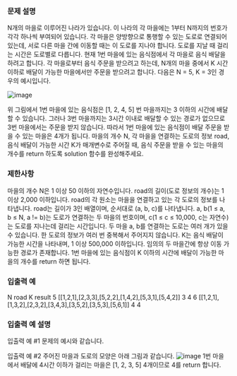 ### 문제 설명
N개의 마을로 이루어진 나라가 있습니다. 이 나라의 각 마을에는 1부터 N까지의 번호가 각각 하나씩 부여되어 있습니다. 각 마을은 양방향으로 통행할 수 있는 도로로 연결되어 있는데, 서로 다른 마을 간에 이동할 때는 이 도로를 지나야 합니다. 도로를 지날 때 걸리는 시간은 도로별로 다릅니다. 현재 1번 마을에 있는 음식점에서 각 마을로 음식 배달을 하려고 합니다. 각 마을로부터 음식 주문을 받으려고 하는데, N개의 마을 중에서 K 시간 이하로 배달이 가능한 마을에서만 주문을 받으려고 합니다. 다음은 N = 5, K = 3인 경우의 예시입니다.

![image](https://github.com/20210805jiwoo/Programmers/assets/102974424/e187c589-f38f-4714-ad31-2d7e8ccf9875)

위 그림에서 1번 마을에 있는 음식점은 [1, 2, 4, 5] 번 마을까지는 3 이하의 시간에 배달할 수 있습니다. 그러나 3번 마을까지는 3시간 이내로 배달할 수 있는 경로가 없으므로 3번 마을에서는 주문을 받지 않습니다. 따라서 1번 마을에 있는 음식점이 배달 주문을 받을 수 있는 마을은 4개가 됩니다.
마을의 개수 N, 각 마을을 연결하는 도로의 정보 road, 음식 배달이 가능한 시간 K가 매개변수로 주어질 때, 음식 주문을 받을 수 있는 마을의 개수를 return 하도록 solution 함수를 완성해주세요.

### 제한사항
마을의 개수 N은 1 이상 50 이하의 자연수입니다.
road의 길이(도로 정보의 개수)는 1 이상 2,000 이하입니다.
road의 각 원소는 마을을 연결하고 있는 각 도로의 정보를 나타냅니다.
road는 길이가 3인 배열이며, 순서대로 (a, b, c)를 나타냅니다.
a, b(1 ≤ a, b ≤ N, a != b)는 도로가 연결하는 두 마을의 번호이며, c(1 ≤ c ≤ 10,000, c는 자연수)는 도로를 지나는데 걸리는 시간입니다.
두 마을 a, b를 연결하는 도로는 여러 개가 있을 수 있습니다.
한 도로의 정보가 여러 번 중복해서 주어지지 않습니다.
K는 음식 배달이 가능한 시간을 나타내며, 1 이상 500,000 이하입니다.
임의의 두 마을간에 항상 이동 가능한 경로가 존재합니다.
1번 마을에 있는 음식점이 K 이하의 시간에 배달이 가능한 마을의 개수를 return 하면 됩니다.
### 입출력 예
N	road	K	result
5	[[1,2,1],[2,3,3],[5,2,2],[1,4,2],[5,3,1],[5,4,2]]	3	4
6	[[1,2,1],[1,3,2],[2,3,2],[3,4,3],[3,5,2],[3,5,3],[5,6,1]]	4	4
### 입출력 예 설명
입출력 예 #1
문제의 예시와 같습니다.

입출력 예 #2
주어진 마을과 도로의 모양은 아래 그림과 같습니다.
![image](https://github.com/20210805jiwoo/Programmers/assets/102974424/c72936f8-b21e-4816-aaf2-64497fee5ac8)
1번 마을에서 배달에 4시간 이하가 걸리는 마을은 [1, 2, 3, 5] 4개이므로 4를 return 합니다.
